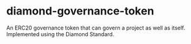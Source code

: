 # diamond-governance-token
An ERC20 governance token that can govern a project as well as itself. Implemented using the Diamond Standard.



